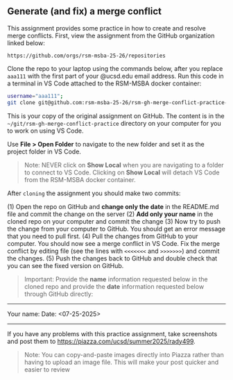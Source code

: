  ## Generate (and fix) a merge conflict

This assignment provides some practice in how to create and resolve merge conflicts. First, view the assignment from the GitHub organization linked below:

`https://github.com/orgs/rsm-msba-25-26/repositories`

Clone the repo to your laptop using the commands below, after you replace `aaa111` with the first part of your @ucsd.edu email address. Run this code in a terminal in VS Code attached to the RSM-MSBA docker container:

```bash
username="aaa111";
git clone git@github.com:rsm-msba-25-26/rsm-gh-merge-conflict-practice-rsm-$username ~/git/rsm-gh-merge-conflict-practice;
```

This is your copy of the original assignment on GitHub. The content is in the `~/git/rsm-gh-merge-conflict-practice` directory on your computer for you to work on using VS Code.

Use **File > Open Folder** to navigate to the new folder and set it as the project folder in VS Code.

> Note: NEVER click on **Show Local** when you are navigating to a folder to connect to VS Code. Clicking on **Show Local** will detach VS Code from the RSM-MSBA docker container.

After `cloning` the assignment you should make two commits:

(1) Open the repo on GitHub and **change only the date** in the README.md file and commit the change on the server
(2) **Add only your name** in the cloned repo on your computer and commit the change
(3) Now try to push the change from your computer to GitHub. You should get an error message that you need to pull first.
(4) Pull the changes from GitHub to your computer. You should now see a merge conflict in VS Code. Fix the merge conflict by editing file (see the lines with `<<<<<<<` and `>>>>>>>`) and commit the changes.
(5) Push the changes back to GitHub and double check that you can see the fixed version on GitHub.

> Important: Provide the **name** information requested below in the cloned repo and provide the **date** information requested below through GitHub directly:

---

Your name: <Aanya Sikka> Date: <07-25-2025>

---

If you have any problems with this practice assignment, take screenshots and post them to <https://piazza.com/ucsd/summer2025/rady499>.

> Note: You can copy-and-paste images directly into Piazza rather than having to upload an image file. This will make your post quicker and easier to review
